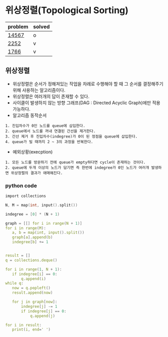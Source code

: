 # 위상정렬(Topological Sorting)

|problem|solved|
|---|---|
|[14567](https://www.acmicpc.net/problem/14567)|o|
|[2252](https://www.acmicpc.net/problem/2252)|v|
|[1766](https://www.acmicpc.net/problem/1766)|v|

## 위상정렬

 - 위상정렬은 순서가 정해져있는 작업을 차례로 수행해야 할 때 그 순서를 결정해주기 위해 사용하는 알고리즘이다.
 - 위상정렬은 여러개의 답이 존재할 수 있다.
 - 사이클이 발생하지 않는 방향 그래프(DAG : Directed Acyclic Graph)에만 적용 가능하다. 
 - 알고리즘 동작순서
 ~~~
 1. 진입차수가 0인 노드를 queue에 삽입한다.
 2. queue에서 노드를 꺼내 연결된 간선을 제거한다.
 3. 간선 제거 후 진입차수(indegree)가 0이 된 정점을 queue에 삽입한다.
 4. queue가 빌 때까지 2 ~ 3의 과정을 반복한다.
 ~~~
 
 - 예외상황(execption)
 ~~~
 1. 모든 노드를 방문하기 전에 queue가 empty하다면 cycle이 존재하는 것이다.
 2. queue에 두개 이상의 노드가 담기면 즉 한번에 indegree가 0인 노드가 여러개 발생하면 위상정렬의 결과가 애매해진다.
 ~~~ 
 
 ### python code
 
 ```c
 import collections

N, M = map(int, input().split())

indegree = [0] * (N + 1)

graph = [[] for i in range(N + 1)]
for i in range(M):
    a, b = map(int, input().split())
    graph[a].append(b)
    indegree[b] += 1


result = []
q = collections.deque()

for i in range(1, N + 1):
    if indegree[i] == 0:
        q.append(i)
while q:
    now = q.popleft()
    result.append(now)

    for j in graph[now]:
        indegree[j] -= 1
        if indegree[j] == 0:
            q.append(j)

for i in result:
    print(i, end=' ')
```

